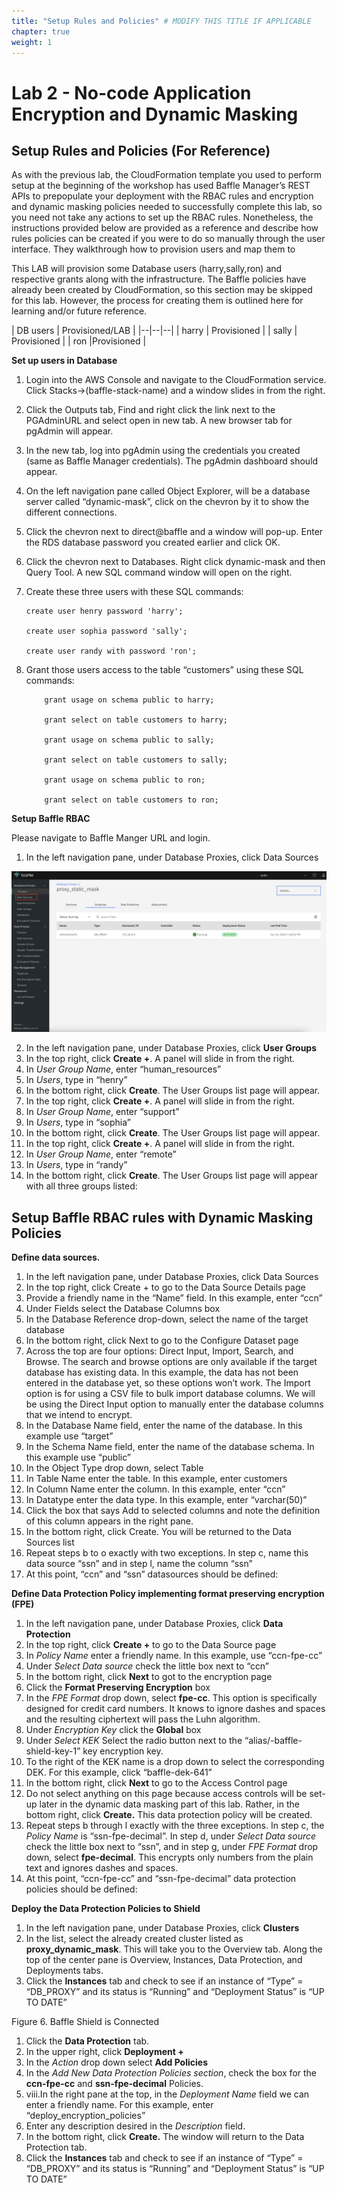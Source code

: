 ```yaml
---
title: "Setup Rules and Policies" # MODIFY THIS TITLE IF APPLICABLE
chapter: true
weight: 1 
---
```

# Lab 2 - No-code Application Encryption and Dynamic Masking

## Setup Rules and Policies (For Reference)
As with the previous lab, the CloudFormation template you used to perform 
setup at the beginning of the workshop has used Baffle Manager’s REST APIs 
to prepopulate your deployment with the RBAC rules and encryption and 
dynamic masking policies needed to successfully complete this lab, so you 
need not take any actions to set up the RBAC rules. Nonetheless, the 
instructions provided below are provided as a reference and describe how 
rules policies can be created if you were to do so manually through the user 
interface. They walkthrough how to provision users and map them to 


This LAB will provision some Database users (harry,sally,ron) and respective grants along with the infrastructure. The Baffle policies have already been created by CloudFormation, so this section may be skipped for this lab.  However, the process for creating them is outlined here for learning and/or future reference. 


| DB users | Provisioned/LAB | 
|--|--|--|
| harry | Provisioned |
| sally | Provisioned | 
| ron |Provisioned |


**Set up users in Database**

1.  Login into the AWS Console and navigate to the CloudFormation service. Click Stacks->(baffle-stack-name) and a window slides in from the right.
    
2.  Click the Outputs tab, Find and right click the link next to the PGAdminURL and select open in new tab. A new browser tab for pgAdmin will appear.
    
3.  In the new tab, log into pgAdmin using the credentials you created (same as Baffle Manager credentials). The pgAdmin dashboard should appear.
    
4.  On the left navigation pane called Object Explorer, will be a database server called “dynamic-mask”, click on the chevron by it to show the different connections.

5. Click the chevron next to direct@baffle and a window will pop-up. Enter the RDS database password you created earlier and click OK.
    
6.  Click the chevron next to Databases. Right click dynamic-mask and then Query Tool. A new SQL command window will open on the right.

7.  Create these three users with these SQL commands:

		
		create user henry password 'harry';

		create user sophia password 'sally';

		create user randy with password 'ron';
	
8.  Grant those users access to the table “customers” using these SQL commands:

  
	
			grant usage on schema public to harry;

			grant select on table customers to harry;

			grant usage on schema public to sally;

			grant select on table customers to sally;

			grant usage on schema public to ron;

			grant select on table customers to ron;	
    
**Setup Baffle RBAC**

Please navigate to Baffle Manger URL and login.

1.  In the left navigation pane, under Database Proxies, click Data Sources

![datasource1](../images/datasource-1.png)

2.  In the left navigation pane, under Database Proxies, click **User Groups**
3.  In the top right, click **Create +**. A panel will slide in from the right.
5.  In _User Group Name_, enter “human_resources”
6.  In _Users_, type in “henry”
7.  In the bottom right, click **Create**. The User Groups list page will appear.
8.  In the top right, click **Create +**. A panel will slide in from the right.
9.  In _User Group Name_, enter “support”
10.  In _Users_, type in “sophia”
11.  In the bottom right, click **Create**. The User Groups list page will appear.
12.  In the top right, click **Create +**. A panel will slide in from the right.
13.  In _User Group Name_, enter “remote”
14.  In _Users_, type in “randy”
15.  In the bottom right, click **Create**. The User Groups list page will appear with all three groups listed:


## Setup Baffle RBAC rules with Dynamic Masking Policies

**Define data sources.**

1. In the left navigation pane, under Database Proxies, click Data Sources
2. In the top right, click Create + to go to the Data Source Details page
3. Provide a friendly name in the “Name” field.  In this example, enter “ccn”
4. Under Fields select the Database Columns box
5. In the Database Reference drop-down, select the name of the target database
6. In the bottom right, click Next to go to the Configure Dataset page
7. Across the top are four options: Direct Input, Import, Search, and Browse.  The search and browse options are only available if the target database has existing data.  In this example, the data has not been entered in the database yet, so these options won’t work.  The Import option is for using a CSV file to bulk import database columns.  We will be using the Direct Input option to manually enter the database columns that we intend to encrypt.
8. In the Database Name field, enter the name of the database.  In this example use “target”
9. In the Schema Name field, enter the name of the database schema.  In this example use “public”
10. In the Object Type drop down, select Table
11. In Table Name enter the table. In this example, enter customers
12. In Column Name enter the column. In this example, enter “ccn”
13. In Datatype enter the data type.  In this example, enter “varchar(50)”
14. Click the box that says Add to selected columns and note the definition of this column appears in the right pane.
15. In the bottom right, click Create. You will be returned to the Data Sources list
16. Repeat steps b to o exactly with two exceptions. In step c, name this data source “ssn” and in step l, name the column “ssn”
17. At this point, “ccn” and “ssn” datasources should be defined:




**Define Data Protection Policy implementing format preserving encryption (FPE)**
1.  In the left navigation pane, under Database Proxies, click **Data Protection**
2.  In the top right, click **Create +** to go to the Data Source page
3.  In _Policy Name_ enter a friendly name.  In this example, use “ccn-fpe-cc”
4.  Under _Select Data source_ check the little box next to “ccn”
5.  In the bottom right, click **Next** to got to the encryption page
6.  Click the **Format Preserving Encryption** box
7.  In the _FPE Format_ drop down, select **fpe-cc**. This option is specifically designed for credit card numbers.  It knows to ignore dashes and spaces and the resulting ciphertext will pass the Luhn algorithm.
8.  Under _Encryption Key_ click the **Global** box
9.  Under _Select KEK_ Select the radio button next to the “alias/<cloudfoamtion stack name>-baffle-shield-key-1” key encryption key.
10.  To the right of the KEK name is a drop down to select the corresponding DEK.  For this example, click “baffle-dek-641”
11.  In the bottom right, click **Next** to go to the Access Control page
12.  Do not select anything on this page because access controls will be set-up later in the dynamic data masking part of this lab. Rather, in the bottom right, click **Create.** This data protection policy will be created.
13.  Repeat steps b through l exactly with the three exceptions. In step c, the _Policy Name_ is “ssn-fpe-decimal”.  In step d, under _Select Data source_ check the little box next to “ssn”, and in step g, under _FPE Format_ drop down, select **fpe-decimal**. This encrypts only numbers from the plain text and ignores dashes and spaces.
14.  At this point, “ccn-fpe-cc” and “ssn-fpe-decimal” data protection policies should be defined:

**Deploy the Data Protection Policies to Shield**

1.  In the left navigation pane, under Database Proxies, click **Clusters**
2.  In the list, select the already created cluster listed as **proxy_dynamic_mask**. This will take you to the Overview tab. Along the top of the center pane is Overview, Instances, Data Protection, and Deployments tabs.
3.  Click the **Instances** tab and check to see if an instance of “Type” = “DB_PROXY” and its status is “Running” and “Deployment Status” is “UP TO DATE”

Figure 6. Baffle Shield is Connected

1.  Click the **Data Protection** tab.
2.  In the upper right, click **Deployment +**
3.  In the _Action_ drop down select **Add Policies**
4.  In the _Add New Data Protection Policies section_, check the box for the **ccn-fpe-cc** and **ssn-fpe-decimal** Policies.
5.  viii.In the right pane at the top, in the _Deployment Name_ field we can enter a friendly name.  For this example, enter “deploy_encryption_policies”
6.  Enter any description desired in the _Description_ field.
7.  In the bottom right, click **Create.** The window will return to the Data Protection tab.
8.  Click the **Instances** tab and check to see if an instance of “Type” = “DB_PROXY” and its status is “Running” and “Deployment Status” is “UP TO DATE”





